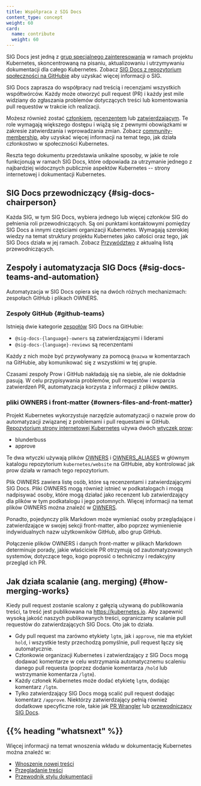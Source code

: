 ```yaml
---
title: Współpraca z SIG Docs
content_type: concept
weight: 60
card:
  name: contribute
  weight: 60
---
```


<!-- overview -->

SIG Docs jest jedną z [grup specjalnego zainteresowania](https://github.com/kubernetes/community/blob/master/sig-list.md)
w ramach projektu
Kubernetes, skoncentrowaną na pisaniu, aktualizowaniu i utrzymywaniu
dokumentacji dla całego Kubernetes. Zobacz
[SIG Docs z repozytorium społeczności na GitHubie](https://github.com/kubernetes/community/tree/master/sig-docs) aby
uzyskać więcej informacji o SIG.

SIG Docs zaprasza do współpracy nad treścią i recenzjami wszystkich współtwórców. Każdy
może otworzyć pull request (PR) i każdy jest mile widziany do zgłaszania
problemów dotyczących treści lub komentowania pull requestów w trakcie ich realizacji.

Możesz również zostać [członkiem](/docs/contribute/participate/roles-and-responsibilities/#members),
[recenzentem](/docs/contribute/participate/roles-and-responsibilities/#reviewers)
lub [zatwierdzającym](/docs/contribute/participate/roles-and-responsibilities/#approvers).
Te role wymagają większego dostępu i wiążą się z pewnymi
obowiązkami w zakresie zatwierdzania i wprowadzania zmian. Zobacz
[community-membership](https://github.com/kubernetes/community/blob/master/community-membership.md),
aby uzyskać więcej informacji na temat tego, jak działa członkostwo w społeczności Kubernetes.

Reszta tego dokumentu przedstawia unikalne sposoby, w jakie te role funkcjonują w
ramach SIG Docs, które odpowiada za utrzymanie jednego z najbardziej
widocznych publicznie aspektów Kubernetes -- strony internetowej i dokumentacji Kubernetes.

<!-- body -->

## SIG Docs przewodniczący {#sig-docs-chairperson}

Każda SIG, w tym SIG Docs, wybiera jednego lub więcej członków SIG do
pełnienia roli przewodniczących. Są oni punktami kontaktowymi pomiędzy SIG
Docs a innymi częściami organizacji Kubernetes. Wymagają szerokiej wiedzy
na temat struktury projektu Kubernetes jako całości oraz tego, jak SIG
Docs działa w jej ramach. Zobacz [Przywództwo](https://github.com/kubernetes/community/tree/master/sig-docs#leadership)
z aktualną listą przewodniczących.

## Zespoły i automatyzacja SIG Docs {#sig-docs-teams-and-automation}

Automatyzacja w SIG Docs opiera się na dwóch
różnych mechanizmach: zespołach GitHub i plikach OWNERS.

### Zespoły GitHub {#github-teams}

Istnieją dwie kategorie [zespołów](https://github.com/orgs/kubernetes/teams?query=sig-docs) SIG Docs na GitHubie:

- `@sig-docs-{language}-owners` są zatwierdzającymi i liderami
- `@sig-docs-{language}-reviews` są recenzentami

Każdy z nich może być przywoływany za pomocą `@nazwa` w
komentarzach na GitHubie, aby komunikować się z wszystkimi w tej grupie.

Czasami zespoły Prow i GitHub nakładają się na siebie, ale nie
dokładnie pasują. W celu przypisywania problemów, pull requestów i
wsparcia zatwierdzeń PR, automatyzacja korzysta z informacji z plików `OWNERS`.

### pliki OWNERS i front-matter {#owners-files-and-front-matter}

Projekt Kubernetes wykorzystuje narzędzie automatyzacji o nazwie prow do
automatyzacji związanej z problemami i pull requestami w GitHub.
[Repozytorium strony internetowej Kubernetes](https://github.com/kubernetes/website) używa
dwóch [wtyczek prow](https://github.com/kubernetes-sigs/prow/tree/main/pkg/plugins):

- blunderbuss
- approve

Te dwa wtyczki używają plików [OWNERS](https://github.com/kubernetes/website/blob/main/OWNERS)
i
[OWNERS_ALIASES](https://github.com/kubernetes/website/blob/main/OWNERS_ALIASES) w
głównym katalogu repozytorium `kubernetes/website` na
GitHubie, aby kontrolować jak prow działa w ramach tego repozytorium.

Plik OWNERS zawiera listę osób, które są recenzentami i zatwierdzającymi SIG
Docs. Pliki OWNERS mogą również istnieć w podkatalogach i mogą nadpisywać osoby,
które mogą działać jako recenzent lub zatwierdzający dla plików w tym podkatalogu
i jego potomnych. Więcej informacji na temat plików OWNERS można znaleźć w
[OWNERS](https://github.com/kubernetes/community/blob/master/contributors/guide/owners.md).

Ponadto, pojedynczy plik Markdown może wymieniać osoby przeglądające i zatwierdzające w swojej
sekcji front-matter, albo poprzez wymienienie indywidualnych nazw użytkowników GitHub, albo grup GitHub.

Połączenie plików OWNERS i danych front-matter w plikach Markdown
determinuje porady, jakie właściciele PR otrzymują od zautomatyzowanych
systemów, dotyczące tego, kogo poprosić o techniczny i redakcyjny przegląd ich PR.

## Jak działa scalanie (ang. merging) {#how-merging-works}

Kiedy pull request zostanie scalony z gałęzią używaną do publikowania treści, ta treść
jest publikowana na https://kubernetes.io. Aby zapewnić wysoką jakość naszych publikowanych treści,
ograniczamy scalanie pull requestów do zatwierdzających SIG Docs. Oto jak to działa.

- Gdy pull request ma zarówno etykiety `lgtm`, jak i `approve`, nie ma etykiet
  `hold`, i wszystkie testy przechodzą pomyślnie, pull request łączy się automatycznie.
- Członkowie organizacji Kubernetes i zatwierdzający z SIG Docs mogą
  dodawać komentarze w celu wstrzymania automatycznemu scaleniu danego pull
  requesta (poprzez dodanie komentarza `/hold` lub wstrzymanie komentarza `/lgtm`).
- Każdy członek Kubernetes może dodać etykietę `lgtm`, dodając komentarz `/lgtm`.
- Tylko zatwierdzający SIG Docs mogą scalić pull request dodając
  komentarz `/approve`. Niektórzy zatwierdzający pełnią również dodatkowe specyficzne
  role, takie jak [PR Wrangler](/docs/contribute/participate/pr-wranglers/)
  lub [przewodniczący SIG Docs](#sig-docs-chairperson).



## {{% heading "whatsnext" %}}


Więcej informacji na temat wnoszenia wkładu w dokumentację Kubernetes można znaleźć w:

- [Wnoszenie nowej treści](/docs/contribute/new-content/)
- [Przeglądanie treści](/docs/contribute/review/reviewing-prs)
- [Przewodnik stylu dokumentacji](/docs/contribute/style/)

